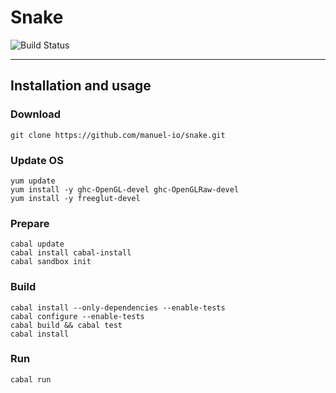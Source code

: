 # Snake
![Build Status](https://travis-ci.org/manuel-io/snake.svg?branch=master)

---

## Installation and usage

### Download
    git clone https://github.com/manuel-io/snake.git

### Update OS
    yum update
    yum install -y ghc-OpenGL-devel ghc-OpenGLRaw-devel
    yum install -y freeglut-devel

### Prepare
    cabal update
    cabal install cabal-install
    cabal sandbox init

### Build
    cabal install --only-dependencies --enable-tests
    cabal configure --enable-tests
    cabal build && cabal test
    cabal install

### Run
    cabal run
